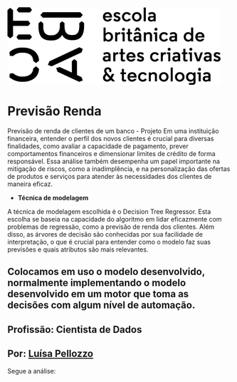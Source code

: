 <img src="https://github.com/Guihyout/previsao-de-renda-DATASCIENCE/blob/main/mod16/logos/newebac_logo_black_half.png" alt="ebac-logo">

# Previsão Renda
Previsão de renda de clientes de um banco - Projeto
Em uma instituição financeira, entender o perfil dos novos clientes é crucial para diversas finalidades, como avaliar a capacidade de pagamento, prever comportamentos financeiros e dimensionar limites de crédito de forma responsável. Essa análise também desempenha um papel importante na mitigação de riscos, como a inadimplência, e na personalização das ofertas de produtos e serviços para atender às necessidades dos clientes de maneira eficaz.
- **Técnica de modelagem**

A técnica de modelagem escolhida é o Decision Tree Regressor. Esta escolha se baseia na capacidade do algoritmo em lidar eficazmente com problemas de regressão, como a previsão de renda dos clientes. Além disso, as árvores de decisão são conhecidas por sua facilidade de interpretação, o que é crucial para entender como o modelo faz suas previsões e quais atributos são mais relevantes.

Colocamos em uso o modelo desenvolvido, normalmente implementando o modelo desenvolvido em um motor que toma as decisões com algum nível de automação.
---
## **Profissão: Cientista de Dados**
**Por**: [Luísa Pellozzo](https://www.linkedin.com/in/luisa-pellozzo-silva-ba4932194/)<br>
---
Segue a análise: 
